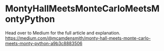 # MontyHallMeetsMonteCarloMeetsMontyPython

Head over to Medium for the full article and explanation.
https://medium.com/@mcamdensmith/monty-hall-meets-monte-carlo-meets-monty-python-a9b3c8883506

